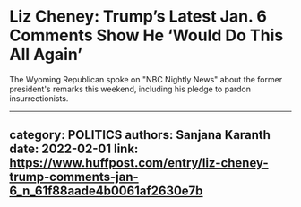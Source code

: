 # Liz Cheney: Trump’s Latest Jan. 6 Comments Show He ‘Would Do This All Again’

The Wyoming Republican spoke on "NBC Nightly News" about the former president's remarks this weekend, including his pledge to pardon insurrectionists.

---
category: POLITICS
authors: Sanjana Karanth
date: 2022-02-01
link: https://www.huffpost.com/entry/liz-cheney-trump-comments-jan-6_n_61f88aade4b0061af2630e7b
---
